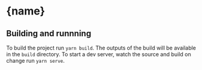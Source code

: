 # {name}

## Building and runnning

To build the project run `yarn build`. The outputs of the build will be available in the `build` directory. To start a dev server, watch the source and build on change run `yarn serve`.
